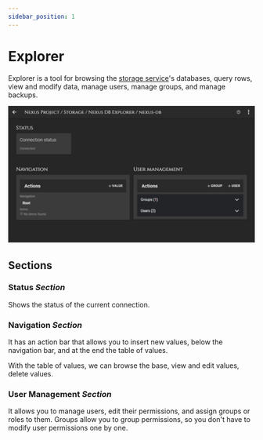 ```yaml
---
sidebar_position: 1
---
```


# Explorer

Explorer is a tool for browsing the [storage service](../services/storage.md)'s databases, query rows, view and modify data, manage users, manage groups, and manage backups.

![Sections](/img/storage/explorer_dashboard.png)

## Sections
### Status _Section_
Shows the status of the current connection.

### Navigation _Section_
It has an action bar that allows you to insert new values, below the navigation bar, and at the end the table of values.

With the table of values, we can browse the base, view and edit values, delete values.

### User Management _Section_
It allows you to manage users, edit their permissions, and assign groups or roles to them.
Groups allow you to group permissions, so you don't have to modify user permissions one by one.

